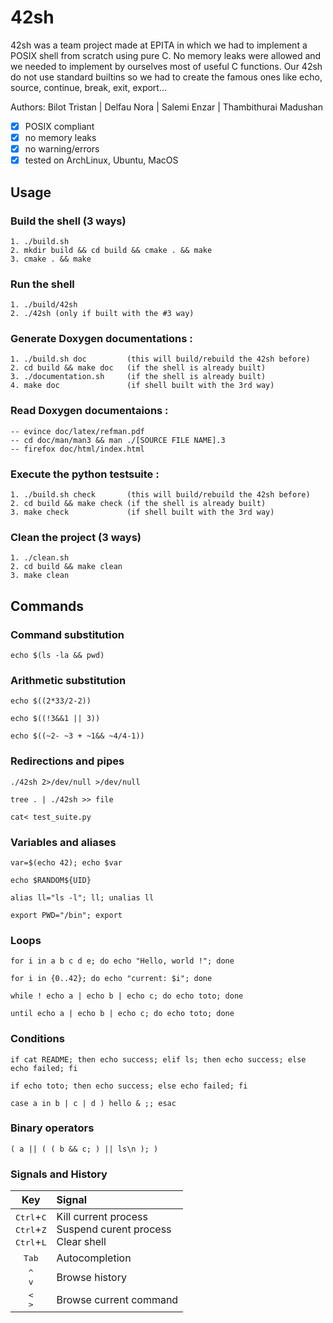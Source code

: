# 42sh

42sh was a team project made at EPITA in which we had to implement a POSIX shell from scratch using pure C. No memory leaks were allowed and we needed to implement by ourselves most of useful C functions.
Our 42sh do not use standard builtins so we had to create the famous ones like echo, source, continue, break, exit, export...

Authors: 
Bilot Tristan |
Delfau Nora |
Salemi Enzar |
Thambithurai Madushan

- [x] POSIX compliant
- [x] no memory leaks
- [x] no warning/errors
- [x] tested on ArchLinux, Ubuntu, MacOS

## Usage
### Build the shell (3 ways)
    1. ./build.sh
    2. mkdir build && cd build && cmake . && make
    3. cmake . && make
    
### Run the shell
    1. ./build/42sh
    2. ./42sh (only if built with the #3 way)
    
### Generate Doxygen documentations :
    1. ./build.sh doc         (this will build/rebuild the 42sh before)
    2. cd build && make doc   (if the shell is already built)
    3. ./documentation.sh     (if the shell is already built)
    4. make doc               (if shell built with the 3rd way)

### Read Doxygen documentaions :
    -- evince doc/latex/refman.pdf
    -- cd doc/man/man3 && man ./[SOURCE FILE NAME].3
    -- firefox doc/html/index.html

### Execute the python testsuite :
    1. ./build.sh check       (this will build/rebuild the 42sh before)
    2. cd build && make check (if the shell is already built)
    3. make check             (if shell built with the 3rd way)

### Clean the project (3 ways)
    1. ./clean.sh
    2. cd build && make clean
    3. make clean

## Commands
### Command substitution

```shell
echo $(ls -la && pwd)
```

### Arithmetic substitution

```shell
echo $((2*33/2-2))
```

```shell
echo $((!3&&1 || 3))
```

```shell
echo $((~2- ~3 + ~1&& ~4/4-1))
```

### Redirections and pipes

```shell
./42sh 2>/dev/null >/dev/null
```

```shell
tree . | ./42sh >> file
```

```shell
cat< test_suite.py
```

### Variables and aliases

```shell
var=$(echo 42); echo $var
```

```shell
echo $RANDOM${UID}
```

```shell
alias ll="ls -l"; ll; unalias ll
```

```shell
export PWD="/bin"; export
```

### Loops

```shell
for i in a b c d e; do echo "Hello, world !"; done
```

```shell
for i in {0..42}; do echo "current: $i"; done
```

```shell
while ! echo a | echo b | echo c; do echo toto; done
```

```shell
until echo a | echo b | echo c; do echo toto; done
```

### Conditions

```shell
if cat README; then echo success; elif ls; then echo success; else echo failed; fi
```

```shell
if echo toto; then echo success; else echo failed; fi
```

```shell
case a in b | c | d ) hello & ;; esac
```

### Binary operators

```shell
( a || ( ( b && c; ) || ls\n ); )
```

### Signals and History

Key|Signal|
:-:|:--
<kbd>Ctrl</kbd>+<kbd>C</kbd><br><kbd>Ctrl</kbd>+<kbd>Z</kbd><br><kbd>Ctrl</kbd>+<kbd>L</kbd>|Kill current process<br>Suspend curent process<br>Clear shell
<kbd>Tab</kbd><br>|Autocompletion
<kbd>^</kbd><br><kbd>v</kbd>|Browse history
<kbd><</kbd><br><kbd>></kbd>|Browse current command


